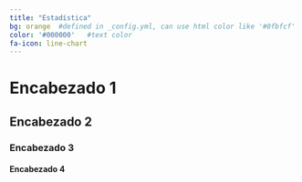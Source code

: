```yaml
---
title: "Estadística"
bg: orange  #defined in _config.yml, can use html color like '#0fbfcf'
color: '#000000'   #text color
fa-icon: line-chart
---
```


# Encabezado 1 

## Encabezado 2

### Encabezado 3

#### Encabezado 4

